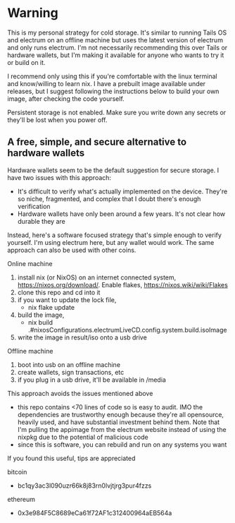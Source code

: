 # Warning

This is my personal strategy for cold storage. It's similar to running Tails OS and electrum on an offline machine but uses the latest version of electrum and only runs electrum. I'm not necessarily recommending this over Tails or hardware wallets, but I'm making it available for anyone who wants to try it or build on it.

I recommend only using this if you're comfortable with the linux terminal and know/willing to learn nix. I have a prebuilt image available under releases, but I suggest following the instructions below to build your own image, after checking the code yourself.

Persistent storage is not enabled. Make sure you write down any secrets or they'll be lost when you power off.

## A free, simple, and secure alternative to hardware wallets

Hardware wallets seem to be the default suggestion for secure storage. I have two issues with this approach:
- It's difficult to verify what's actually implemented on the device. They're so niche, fragmented, and complex that I doubt there's enough verification
- Hardware wallets have only been around a few years. It's not clear how durable they are

Instead, here's a software focused strategy that's simple enough to verify yourself. I'm using electrum here, but any wallet would work. The same approach can also be used with other coins.

Online machine
1. install nix (or NixOS) on an internet connected system, https://nixos.org/download/. Enable flakes, https://nixos.wiki/wiki/Flakes
2. clone this repo and cd into it
3. if you want to update the lock file,
    - nix flake update
4. build the image,
    - nix build .#nixosConfigurations.electrumLiveCD.config.system.build.isoImage
5. write the image in result/iso onto a usb drive

Offline machine
1. boot into usb on an offline machine
2. create wallets, sign transactions, etc
3. if you plug in a usb drive, it'll be available in /media

This approach avoids the issues mentioned above
- this repo contains <70 lines of code so is easy to audit. IMO the dependencies are trustworthy enough because they're all opensource, heavily used, and have substantial investment behind them. Note that I'm pulling the appimage from the electrum website instead of using the nixpkg due to the potential of malicious code
- since this is software, you can rebuild and run on any systems you want

If you found this useful, tips are appreciated

bitcoin
- bc1qy3ac3l090uzr66k8j83rn0lvjtjrg3pur4fzzs

ethereum
- 0x3e984F5C8689eCa61f72AF1c312400964aEB564a
